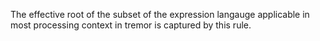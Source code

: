 
The effective root of the subset of the expression langauge applicable in most processing
context in tremor is captured by this rule.

